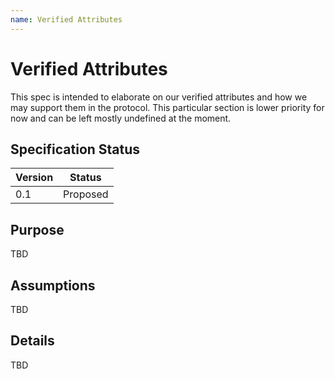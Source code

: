 ```yaml
---
name: Verified Attributes
---
```


# Verified Attributes

This spec is intended to elaborate on our verified attributes and how we may support them in the protocol.
This particular section is lower priority for now and can be left mostly undefined at the moment.

## Specification Status

| Version | Status |
---------- | ---------
| 0.1     | Proposed |

## Purpose

TBD

## Assumptions

TBD

## Details

TBD
